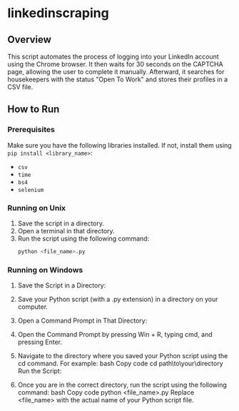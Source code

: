 # linkedinscraping

## Overview
This script automates the process of logging into your LinkedIn account using the Chrome browser. It then waits for 30 seconds on the CAPTCHA page, allowing the user to complete it manually. Afterward, it searches for housekeepers with the status "Open To Work" and stores their profiles in a CSV file.

## How to Run

### Prerequisites
Make sure you have the following libraries installed. If not, install them using `pip install <library_name>`:
- `csv`
- `time`
- `bs4`
- `selenium`

### Running on Unix
1. Save the script in a directory.
2. Open a terminal in that directory.
3. Run the script using the following command:
   ```bash
   python <file_name>.py

### Running on Windows
1. Save the Script in a Directory:

2. Save your Python script (with a .py extension) in a directory on your computer.
3. Open a Command Prompt in That Directory:

4. Open the Command Prompt by pressing Win + R, typing cmd, and pressing Enter.
5. Navigate to the directory where you saved your Python script using the cd command. For example:
  bash
  Copy code
  cd path\to\your\directory
  Run the Script:

6. Once you are in the correct directory, run the script using the following command:
  bash
  Copy code
  python <file_name>.py
  Replace <file_name> with the actual name of your Python script file.
